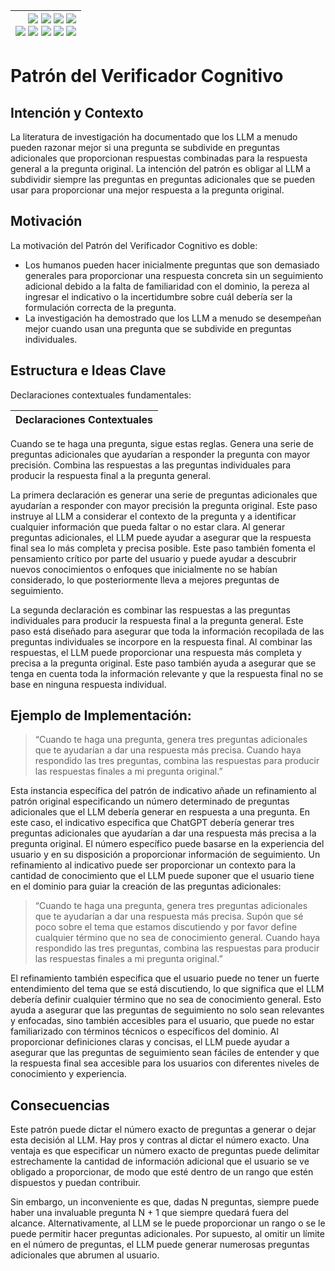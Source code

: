 <div align=right>

|[![](https://img.shields.io/badge/-Inicio-FFF?style=flat&logo=Emlakjet&logoColor=black)](/README.md) [![](https://img.shields.io/badge/-Introducción-FFF?style=flat&logo=abbrobotstudio&logoColor=black)](/documentos/intro.md) [![](https://img.shields.io/badge/-Modelos_de_lenguaje-FFF?style=flat&logo=LiveChat&logoColor=black)](/documentos/LLMs.md) [![](https://img.shields.io/badge/-Panorámica-FFF?style=flat&logo=openstreetmap&logoColor=black)](/documentos/panoramica.md)<br>  [![](https://img.shields.io/badge/-Prompts-FFF?style=flat&logo=Proton&logoColor=black)](/documentos/prompts/README.md) [![](https://img.shields.io/badge/-Ing,_de_prompts-FFF?style=flat&logo=googleearthengine&logoColor=black)](/documentos/ingenieriaDePrompts/README.md) [![](https://img.shields.io/badge/-Patrones-FFF?style=flat&logo=textpattern&logoColor=black)](/documentos/ingenieriaDePrompts/patrones/README.md) [![](https://img.shields.io/badge/8vP-FFF?style=flat&logo=v8&logoColor=black)](/documentos/prompts/mejoresPracticas/8virtudesDelPrompting.md) [![](https://img.shields.io/badge/-Casos_de_uso-FFF?style=flat&logo=gitbook&logoColor=black)](/documentos/casosDeUso/README.md)|
|-:|

</div>

# Patrón del Verificador Cognitivo

## Intención y Contexto

La literatura de investigación ha documentado que los LLM a menudo pueden razonar mejor si una pregunta se subdivide en preguntas adicionales que proporcionan respuestas combinadas para la respuesta general a la pregunta original. La intención del patrón es obligar al LLM a subdividir siempre las preguntas en preguntas adicionales que se pueden usar para proporcionar una mejor respuesta a la pregunta original.

## Motivación

La motivación del Patrón del Verificador Cognitivo es doble:

- Los humanos pueden hacer inicialmente preguntas que son demasiado generales para proporcionar una respuesta concreta sin un seguimiento adicional debido a la falta de familiaridad con el dominio, la pereza al ingresar el indicativo o la incertidumbre sobre cuál debería ser la formulación correcta de la pregunta.
- La investigación ha demostrado que los LLM a menudo se desempeñan mejor cuando usan una pregunta que se subdivide en preguntas individuales.

## Estructura e Ideas Clave

Declaraciones contextuales fundamentales:

|Declaraciones Contextuales
|-|
Cuando se te haga una pregunta, sigue estas reglas.
Genera una serie de preguntas adicionales que ayudarían a responder la pregunta con mayor precisión.
Combina las respuestas a las preguntas individuales para producir la respuesta final a la pregunta general.

La primera declaración es generar una serie de preguntas adicionales que ayudarían a responder con mayor precisión la pregunta original. Este paso instruye al LLM a considerar el contexto de la pregunta y a identificar cualquier información que pueda faltar o no estar clara. Al generar preguntas adicionales, el LLM puede ayudar a asegurar que la respuesta final sea lo más completa y precisa posible. Este paso también fomenta el pensamiento crítico por parte del usuario y puede ayudar a descubrir nuevos conocimientos o enfoques que inicialmente no se habían considerado, lo que posteriormente lleva a mejores preguntas de seguimiento.

La segunda declaración es combinar las respuestas a las preguntas individuales para producir la respuesta final a la pregunta general. Este paso está diseñado para asegurar que toda la información recopilada de las preguntas individuales se incorpore en la respuesta final. Al combinar las respuestas, el LLM puede proporcionar una respuesta más completa y precisa a la pregunta original. Este paso también ayuda a asegurar que se tenga en cuenta toda la información relevante y que la respuesta final no se base en ninguna respuesta individual.

## Ejemplo de Implementación:

> “Cuando te haga una pregunta, genera tres preguntas adicionales que te ayudarían a dar una respuesta más precisa. Cuando haya respondido las tres preguntas, combina las respuestas para producir las respuestas finales a mi pregunta original.”

Esta instancia específica del patrón de indicativo añade un refinamiento al patrón original especificando un número determinado de preguntas adicionales que el LLM debería generar en respuesta a una pregunta. En este caso, el indicativo especifica que ChatGPT debería generar tres preguntas adicionales que ayudarían a dar una respuesta más precisa a la pregunta original. El número específico puede basarse en la experiencia del usuario y en su disposición a proporcionar información de seguimiento. Un refinamiento al indicativo puede ser proporcionar un contexto para la cantidad de conocimiento que el LLM puede suponer que el usuario tiene en el dominio para guiar la creación de las preguntas adicionales:

> “Cuando te haga una pregunta, genera tres preguntas adicionales que te ayudarían a dar una respuesta más precisa. Supón que sé poco sobre el tema que estamos discutiendo y por favor define cualquier término que no sea de conocimiento general. Cuando haya respondido las tres preguntas, combina las respuestas para producir las respuestas finales a mi pregunta original.”

El refinamiento también especifica que el usuario puede no tener un fuerte entendimiento del tema que se está discutiendo, lo que significa que el LLM debería definir cualquier término que no sea de conocimiento general. Esto ayuda a asegurar que las preguntas de seguimiento no solo sean relevantes y enfocadas, sino también accesibles para el usuario, que puede no estar familiarizado con términos técnicos o específicos del dominio. Al proporcionar definiciones claras y concisas, el LLM puede ayudar a asegurar que las preguntas de seguimiento sean fáciles de entender y que la respuesta final sea accesible para los usuarios con diferentes niveles de conocimiento y experiencia.

## Consecuencias

Este patrón puede dictar el número exacto de preguntas a generar o dejar esta decisión al LLM. Hay pros y contras al dictar el número exacto. Una ventaja es que especificar un número exacto de preguntas puede delimitar estrechamente la cantidad de información adicional que el usuario se ve obligado a proporcionar, de modo que esté dentro de un rango que estén dispuestos y puedan contribuir.

Sin embargo, un inconveniente es que, dadas N preguntas, siempre puede haber una invaluable pregunta N + 1 que siempre quedará fuera del alcance. Alternativamente, al LLM se le puede proporcionar un rango o se le puede permitir hacer preguntas adicionales. Por supuesto, al omitir un límite en el número de preguntas, el LLM puede generar numerosas preguntas adicionales que abrumen al usuario.

